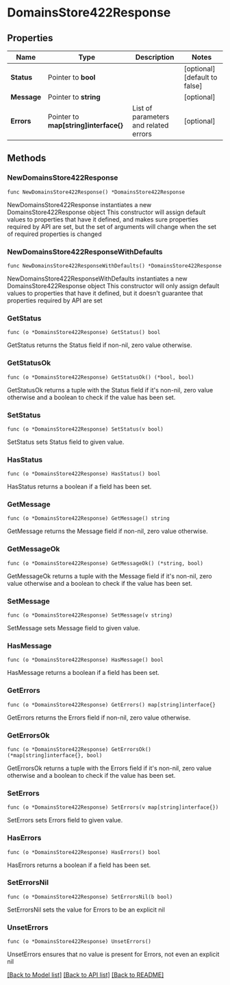 # DomainsStore422Response

## Properties

Name | Type | Description | Notes
------------ | ------------- | ------------- | -------------
**Status** | Pointer to **bool** |  | [optional] [default to false]
**Message** | Pointer to **string** |  | [optional] 
**Errors** | Pointer to **map[string]interface{}** | List of parameters and related errors | [optional] 

## Methods

### NewDomainsStore422Response

`func NewDomainsStore422Response() *DomainsStore422Response`

NewDomainsStore422Response instantiates a new DomainsStore422Response object
This constructor will assign default values to properties that have it defined,
and makes sure properties required by API are set, but the set of arguments
will change when the set of required properties is changed

### NewDomainsStore422ResponseWithDefaults

`func NewDomainsStore422ResponseWithDefaults() *DomainsStore422Response`

NewDomainsStore422ResponseWithDefaults instantiates a new DomainsStore422Response object
This constructor will only assign default values to properties that have it defined,
but it doesn't guarantee that properties required by API are set

### GetStatus

`func (o *DomainsStore422Response) GetStatus() bool`

GetStatus returns the Status field if non-nil, zero value otherwise.

### GetStatusOk

`func (o *DomainsStore422Response) GetStatusOk() (*bool, bool)`

GetStatusOk returns a tuple with the Status field if it's non-nil, zero value otherwise
and a boolean to check if the value has been set.

### SetStatus

`func (o *DomainsStore422Response) SetStatus(v bool)`

SetStatus sets Status field to given value.

### HasStatus

`func (o *DomainsStore422Response) HasStatus() bool`

HasStatus returns a boolean if a field has been set.

### GetMessage

`func (o *DomainsStore422Response) GetMessage() string`

GetMessage returns the Message field if non-nil, zero value otherwise.

### GetMessageOk

`func (o *DomainsStore422Response) GetMessageOk() (*string, bool)`

GetMessageOk returns a tuple with the Message field if it's non-nil, zero value otherwise
and a boolean to check if the value has been set.

### SetMessage

`func (o *DomainsStore422Response) SetMessage(v string)`

SetMessage sets Message field to given value.

### HasMessage

`func (o *DomainsStore422Response) HasMessage() bool`

HasMessage returns a boolean if a field has been set.

### GetErrors

`func (o *DomainsStore422Response) GetErrors() map[string]interface{}`

GetErrors returns the Errors field if non-nil, zero value otherwise.

### GetErrorsOk

`func (o *DomainsStore422Response) GetErrorsOk() (*map[string]interface{}, bool)`

GetErrorsOk returns a tuple with the Errors field if it's non-nil, zero value otherwise
and a boolean to check if the value has been set.

### SetErrors

`func (o *DomainsStore422Response) SetErrors(v map[string]interface{})`

SetErrors sets Errors field to given value.

### HasErrors

`func (o *DomainsStore422Response) HasErrors() bool`

HasErrors returns a boolean if a field has been set.

### SetErrorsNil

`func (o *DomainsStore422Response) SetErrorsNil(b bool)`

 SetErrorsNil sets the value for Errors to be an explicit nil

### UnsetErrors
`func (o *DomainsStore422Response) UnsetErrors()`

UnsetErrors ensures that no value is present for Errors, not even an explicit nil

[[Back to Model list]](../README.md#documentation-for-models) [[Back to API list]](../README.md#documentation-for-api-endpoints) [[Back to README]](../README.md)


